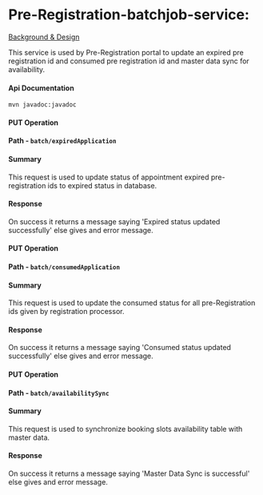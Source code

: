 # Pre-Registration-batchjob-service:

[Background & Design](pre-registration-individual.md)

This service is used by Pre-Registration portal to update an expired pre registration id and consumed pre registration id and master data sync for availability.

#### Api Documentation

```
mvn javadoc:javadoc

```

#### PUT Operation
#### Path - `batch/expiredApplication`
#### Summary

This request is used to update status of appointment expired pre-registration ids to expired status in database.

#### Response

On success it returns a message saying 'Expired status updated successfully' else gives and error message.

#### PUT Operation
#### Path - `batch/consumedApplication`
#### Summary

This request is used to update the consumed status for all pre-Registration ids given by registration processor.

#### Response

On success it returns a message saying 'Consumed status updated successfully' else gives and error message.

#### PUT Operation
#### Path - `batch/availabilitySync`
#### Summary

This request is used to synchronize booking slots availability table with master data.

#### Response

On success it returns a message saying 'Master Data Sync is successful' else gives and error message.
